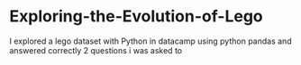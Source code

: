 # Exploring-the-Evolution-of-Lego
I explored a lego dataset with Python in datacamp using python pandas and answered correctly 2 questions i was asked to
